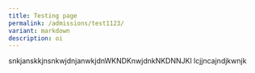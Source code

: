 ```yaml
---
title: Testing page
permalink: /admissions/test1123/
variant: markdown
description: oi
---
```

snkjanskkjnsnkwjdnjanwkjdnWKNDKnwjdnkNKDNNJKl lcjjncajndjkwnjk